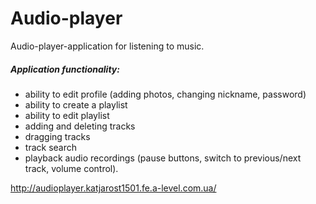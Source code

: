 # Audio-player
Audio-player-application for listening to music.
##### Application functionality:

* ability to edit profile (adding photos, changing nickname, password)
* ability to create a playlist
* ability to edit playlist
* adding and deleting tracks
* dragging tracks
* track search
* playback audio recordings (pause buttons, switch to previous/next track, volume control).

<http://audioplayer.katjarost1501.fe.a-level.com.ua/>
